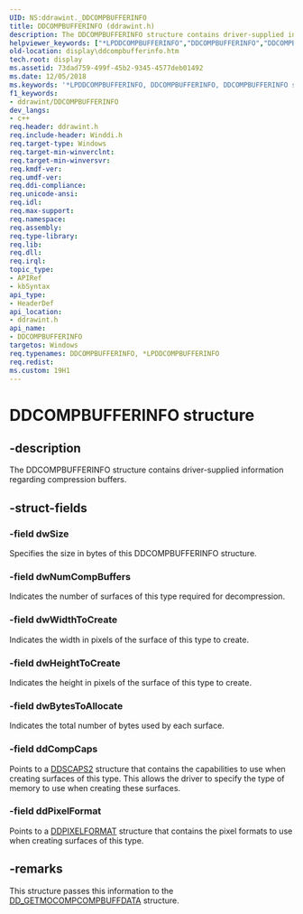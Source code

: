 ```yaml
---
UID: NS:ddrawint._DDCOMPBUFFERINFO
title: DDCOMPBUFFERINFO (ddrawint.h)
description: The DDCOMPBUFFERINFO structure contains driver-supplied information regarding compression buffers.helpviewer_keywords: ["*LPDDCOMPBUFFERINFO","DDCOMPBUFFERINFO","DDCOMPBUFFERINFO structure [Display Devices]","LPDDCOMPBUFFERINFO","LPDDCOMPBUFFERINFO structure pointer [Display Devices]","ddrawint/DDCOMPBUFFERINFO","ddrawint/LPDDCOMPBUFFERINFO","ddstrcts_b9871578-f3de-49fb-95f3-2668598e575a.xml","display.ddcompbufferinfo"]
old-location: display\ddcompbufferinfo.htm
tech.root: display
ms.assetid: 73dad759-499f-45b2-9345-4577deb01492
ms.date: 12/05/2018
ms.keywords: '*LPDDCOMPBUFFERINFO, DDCOMPBUFFERINFO, DDCOMPBUFFERINFO structure [Display Devices], LPDDCOMPBUFFERINFO, LPDDCOMPBUFFERINFO structure pointer [Display Devices], ddrawint/DDCOMPBUFFERINFO, ddrawint/LPDDCOMPBUFFERINFO, ddstrcts_b9871578-f3de-49fb-95f3-2668598e575a.xml, display.ddcompbufferinfo'
f1_keywords:
- ddrawint/DDCOMPBUFFERINFO
dev_langs:
- c++
req.header: ddrawint.h
req.include-header: Winddi.h
req.target-type: Windows
req.target-min-winverclnt: 
req.target-min-winversvr: 
req.kmdf-ver: 
req.umdf-ver: 
req.ddi-compliance: 
req.unicode-ansi: 
req.idl: 
req.max-support: 
req.namespace: 
req.assembly: 
req.type-library: 
req.lib: 
req.dll: 
req.irql: 
topic_type:
- APIRef
- kbSyntax
api_type:
- HeaderDef
api_location:
- ddrawint.h
api_name:
- DDCOMPBUFFERINFO
targetos: Windows
req.typenames: DDCOMPBUFFERINFO, *LPDDCOMPBUFFERINFO
req.redist: 
ms.custom: 19H1
---
```


# DDCOMPBUFFERINFO structure


## -description


The DDCOMPBUFFERINFO structure contains driver-supplied information regarding compression buffers.


## -struct-fields




### -field dwSize

Specifies the size in bytes of this DDCOMPBUFFERINFO structure.


### -field dwNumCompBuffers

Indicates the number of surfaces of this type required for decompression.


### -field dwWidthToCreate

Indicates the width in pixels of the surface of this type to create.


### -field dwHeightToCreate

Indicates the height in pixels of the surface of this type to create.


### -field dwBytesToAllocate

Indicates the total number of bytes used by each surface.


### -field ddCompCaps

Points to a <a href="https://docs.microsoft.com/previous-versions/windows/hardware/drivers/ff550292(v=vs.85)">DDSCAPS2</a> structure that contains the capabilities to use when creating surfaces of this type. This allows the driver to specify the type of memory to use when creating these surfaces.


### -field ddPixelFormat

Points to a <a href="https://docs.microsoft.com/windows-hardware/drivers/ddi/content/ksmedia/ns-ksmedia-_ddpixelformat">DDPIXELFORMAT</a> structure that contains the pixel formats to use when creating surfaces of this type.


## -remarks



This structure passes this information to the <a href="https://docs.microsoft.com/windows/desktop/api/ddrawint/ns-ddrawint-dd_getmocompcompbuffdata">DD_GETMOCOMPCOMPBUFFDATA</a> structure.



